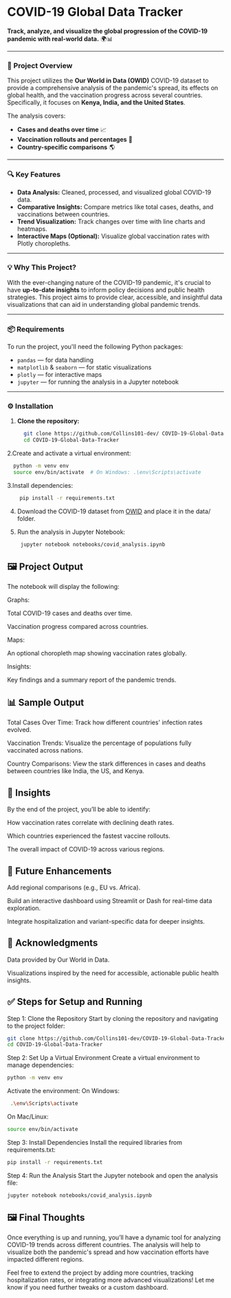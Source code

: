 # COVID-19 Global Data Tracker

**Track, analyze, and visualize the global progression of the COVID-19 pandemic with real-world data.** 🌍📊

---

### 🚀 Project Overview

This project utilizes the **Our World in Data (OWID)** COVID-19 dataset to provide a comprehensive analysis of the pandemic's spread, its effects on global health, and the vaccination progress across several countries. Specifically, it focuses on **Kenya, India, and the United States**.

The analysis covers:
- **Cases and deaths over time** 📈
- **Vaccination rollouts and percentages** 💉
- **Country-specific comparisons** 🌎

---

### 🔍 Key Features

- **Data Analysis:** Cleaned, processed, and visualized global COVID-19 data.
- **Comparative Insights:** Compare metrics like total cases, deaths, and vaccinations between countries.
- **Trend Visualization:** Track changes over time with line charts and heatmaps.
- **Interactive Maps (Optional):** Visualize global vaccination rates with Plotly choropleths.

---

### 💡 Why This Project?

With the ever-changing nature of the COVID-19 pandemic, it's crucial to have **up-to-date insights** to inform policy decisions and public health strategies. This project aims to provide clear, accessible, and insightful data visualizations that can aid in understanding global pandemic trends.

---

### 📦 Requirements

To run the project, you'll need the following Python packages:

- `pandas` — for data handling
- `matplotlib` & `seaborn` — for static visualizations
- `plotly` — for interactive maps
- `jupyter` — for running the analysis in a Jupyter notebook

---

### ⚙️ Installation

1. **Clone the repository:**
   ```bash
     git clone https://github.com/Collins101-dev/ COVID-19-Global-Data-Tracker.git
     cd COVID-19-Global-Data-Tracker
   ```

2.Create and activate a virtual environment:
  ```bash
    python -m venv env
    source env/bin/activate  # On Windows: .\env\Scripts\activate
  ```

3.Install dependencies:
```bash
    pip install -r requirements.txt
```
4. Download the COVID-19 dataset from [OWID](https://covid.ourworldindata.org/data/owid-covid-data.csv) and place it in the data/ folder. 
   
5. Run the analysis in Jupyter Notebook:
   ```bash
    jupyter notebook notebooks/covid_analysis.ipynb
   ```

## 🖼️ Project Output

The notebook will display the following:

Graphs:

Total COVID-19 cases and deaths over time.

Vaccination progress compared across countries.

Maps:

An optional choropleth map showing vaccination rates globally.

Insights:

Key findings and a summary report of the pandemic trends.

## 📊 Sample Output
Total Cases Over Time: Track how different countries' infection rates evolved.

Vaccination Trends: Visualize the percentage of populations fully vaccinated across nations.

Country Comparisons: View the stark differences in cases and deaths between countries like India, the US, and Kenya.

## 📄 Insights
By the end of the project, you’ll be able to identify:

How vaccination rates correlate with declining death rates.

Which countries experienced the fastest vaccine rollouts.

The overall impact of COVID-19 across various regions.

## 🤖 Future Enhancements
Add regional comparisons (e.g., EU vs. Africa).

Build an interactive dashboard using Streamlit or Dash for real-time data exploration.

Integrate hospitalization and variant-specific data for deeper insights.

## 🌱 Acknowledgments
Data provided by Our World in Data.

Visualizations inspired by the need for accessible, actionable public health insights.

## ✅ Steps for Setup and Running

Step 1: Clone the Repository
Start by cloning the repository and navigating to the project folder:

```bash
git clone https://github.com/Collins101-dev/COVID-19-Global-Data-Tracker.git
cd COVID-19-Global-Data-Tracker
```

Step 2: Set Up a Virtual Environment
Create a virtual environment to manage dependencies:

```bash
python -m venv env
```
Activate the environment:
On Windows:
```bash
 .\env\Scripts\activate
```

On Mac/Linux:
```bash
source env/bin/activate
```

Step 3: Install Dependencies
Install the required libraries from requirements.txt:
```bash
pip install -r requirements.txt
```
Step 4: Run the Analysis
Start the Jupyter notebook and open the analysis file:
```bash
jupyter notebook notebooks/covid_analysis.ipynb
```

## 🖼️ Final Thoughts
Once everything is up and running, you’ll have a dynamic tool for analyzing COVID-19 trends across different countries. The analysis will help to visualize both the pandemic's spread and how vaccination efforts have impacted different regions.

Feel free to extend the project by adding more countries, tracking hospitalization rates, or integrating more advanced visualizations! Let me know if you need further tweaks or a custom dashboard.
